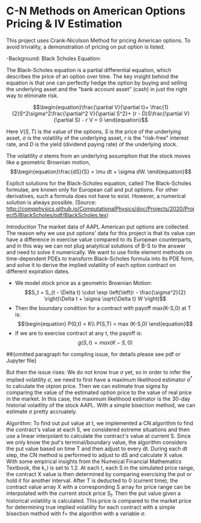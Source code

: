 # C-N Methods on American Options Pricing & IV Estimation
This project uses Crank-Nicolson Method for  pricing American options. To avoid triviality, a demonstration of pricing on put option is listed.  


-Background: Black Scholes Equation:

The Black-Scholes equation is a partial differential equation, which 
describes the price of an option over time. The key insight behind the 
equation is that one can perfectly hedge the option by 
buying and selling the underlying asset and the "bank account 
asset" (cash) in just the right way to eliminate risk.

$$\begin{equation}\frac{\partial V}{\partial t}+ \frac{1}{2}S^2\sigma^2\frac{\partial^2 V}{\partial S^2}+ (r - D)S\frac{\partial V}{\partial S} - r V = 0 \end{equation}$$

Here $V(S, T)$ is the value of the options, $S$ is the price of the 
underlying asset, $\sigma$ is the volatility of the underlying asset,
$r$ is the "risk-free" interest rate, and $D$ is the yield
(dividend paying rate) of the underlying stock.

The volatility $\sigma$ stems from an underlying assumption that 
the stock moves like a geometric Brownian motion,
$$\begin{equation}\frac{dS}{S} = \mu dt + \sigma dW. \end{equation}$$

Explicit solutions for the Black-Scholes equation,
called The Black-Scholes formulae, are known only for 
European call and put options. For other derivatives, such 
a formula does not have to exist. However, a numerical solution is 
always possible. (Source: http://compphysics.github.io/ComputationalPhysics/doc/Projects/2020/Project5/BlackScholes/pdf/BlackScholes.tex)






*Introduction*
The market data of AAPL American put options are collected. The reason why we use put options' data for this project is that its value can have a difference in exercise value compared to its European counterparts, and in this way we can not plug analytical solutions of B-S to the answer and need to solve it numerically. We want to use finite element methods on time-dependent PDEs to transform Black-Scholes formula into its PDE form, and solve it to derive the implied volatility of each option contract on different expiration dates.

- We model stock price as a geometric Brownian Motion:
$$S_t = S_{t - \Delta t} \cdot \exp \left(\left(r - \frac{\sigma^2}{2} \right)\Delta t + \sigma \sqrt{\Delta t} W \right)$$
- Then the boundary condition for a contract with payoff max(K-S,0) at T is:
$$\begin{equation} P(0,t) = K\\ P(S,T) = max (K-S,0)  \end{equation}$$
- If we are to exercise contract at any t, the payoff is: $$\begin{equation} g(S,t) = max (K-S,0) \end{equation}$$

##{omitted paragraph for compling issue, for details please see pdf or Jupyter file}  
  
But then the issue rises: We do not know true $\sigma$ yet, so in order to infer the implied volatility  $\sigma$, we need to first have a maximum likelihood estimator $\sigma^*$ to calculate the otpion price. Then we can estimate true sigma by comparing the value of the estimated option price to the value of real price in the market. In this case, the maximum likelihood estimator is the 30-day historial volaitlity of the stock AAPL. With a simple bisection method, we can estimate $\sigma$ pretty accruately.

Algorithm: 
To find out put value at t, we implemented a CN algorithm to find the contract's value at each S, we considered extreme situations and then use a linear interpolant to calculate the contract's value at current S. Since we only know the put's terminal/boundary value, the algorithm considers the put value based on time T and then adjust to every dt. During each dt step, the CN method is performed to adjust to dS  and calculate X value. With some empirical insights from the Numeical Financial Mathematics Textbook, the k_l is set to 1.2. At each t, each S in the simulated price range, the contract X value is then determined by comparing exercising the put or hold it for another interval. After T is deducted to 0 (current time), the contract value array X with a corresponding S array for price range can be interpolated with the current stock price $S_t$. Then the put value given a historical volatility is calculated. This price is compared to the market price for determining true implied volatility for each contract with a simple bisection method with f= the algorithm with a variable  $\sigma$. 
